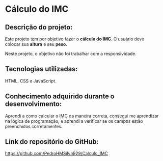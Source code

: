 # Cálculo do IMC

## Descrição do projeto:
Este projeto tem por objetivo fazer o <b>cálculo do IMC</b>. O usuário deve colocar sua <b>altura</b> e seu <b>peso</b>.

Neste projeto, o objetivo não foi trabalhar com a responsividade.

## Tecnologias utilizadas:
HTML, CSS e JavaScript.

## Conhecimento adquirido durante o desenvolvimento:
Aprendi a como calcular o IMC da maneira correta, consegui me aprendizar na lógica de programação, e aprendi a verificar se os campos estão preenchidos corretamentes.

## Link do repositório do GitHub:
https://github.com/PedroHMSilva929/Calculo_IMC
